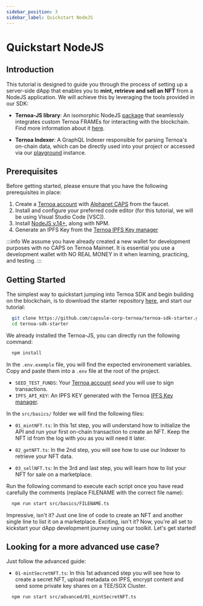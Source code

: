 ```yaml
---
sidebar_position: 3
sidebar_label: Quickstart NodeJS
---
```


# Quickstart NodeJS

## Introduction

This tutorial is designed to guide you through the process of setting up a server-side dApp that enables you to **mint, retrieve and sell an NFT** from a NodeJS application. We will achieve this by leveraging the tools provided in our SDK:

- **Ternoa-JS library**: An isomorphic NodeJS [package](https://www.npmjs.com/package/ternoa-js) that seamlessly integrates custom Ternoa FRAMEs for interacting with the blockchain. Find more information about it [here](https://github.com/capsule-corp-ternoa/ternoa-js).

- **Ternoa Indexer**: A GraphQL Indexer responsible for parsing Ternoa's on-chain data, which can be directly used into your project or accessed via our [playground](https://indexer-mainnet.ternoa.dev/) instance.

## Prerequisites

Before getting started, please ensure that you have the following prerequisites in place:

1. Create a [Ternoa account](/for-developers/get-started/create-account) with [Alphanet CAPS](/for-developers/get-started/create-account#step-2-get-some-free-test-caps-tokens) from the faucet.
2. Install and configure your preferred code editor (for this tutorial, we will be using Visual Studio Code [VSC]).
3. Install [NodeJS v.14+](https://nodejs.org/en/download/), along with NPM.
4. Generate an IPFS Key from the [Ternoa IPFS Key manager](https://ipfs-key-manager-git-dev-ternoa.vercel.app/)

:::info
We assume you have already created a new wallet for development purposes with no CAPS on Ternoa Mainnet. It is essential you use a development wallet with NO REAL MONEY in it when learning, practicing, and testing.
:::

## Getting Started

The simplest way to quickstart jumping into Ternoa SDK and begin building on the blockchain, is to download the starter repository [here](https://github.com/capsule-corp-ternoa/ternoa-sdk-starter), and start our tutorial:

```bash showLineNumbers
  git clone https://github.com/capsule-corp-ternoa/ternoa-sdk-starter.git
  cd ternoa-sdk-starter
```

We already installed the Ternoa-JS, you can directly run the following command:

```bash showLineNumbers
  npm install
```

In the `.env.exemple` file, you will find the expected environement variables. Copy and paste them into a `.env` file at the root of the project.

- `SEED_TEST_FUNDS`: Your [Ternoa account](/for-developers/get-started/create-account) _seed_ you will use to sign transactions.
- `IPFS_API_KEY`: An IPFS KEY generated with the Ternoa [IPFS Key manager](https://ipfs-key-manager-git-dev-ternoa.vercel.app/).

In the `src/basics/` folder we will find the following files:

- `01_mintNFT.ts`: In this 1st step, you will understand how to initialize the API and run your first on-chain transaction to create an NFT. Keep the NFT id from the log with you as you will need it later.

- `02_getNFT.ts`: In the 2nd step, you will see how to use our Indexer to retrieve your NFT data.

- `03_sellNFT.ts`: In the 3rd and last step, you will learn how to list your NFT for sale on a marketplace.

Run the following command to execute each script once you have read carefully the comments (replace FILENAME with the correct file name):

```bash showLineNumbers
  npm run start src/basics/FILENAME.ts
```

Impressive, isn't it? Just one line of code to create an NFT and another single line to list it on a marketplace. Exciting, isn't it? Now, you're all set to kickstart your dApp development journey using our toolkit. Let's get started!

## Looking for a more advanced use case?

Just follow the advanced guide:

- `01-mintSecretNFT.ts`: In this 1st advanced step you will see how to create a secret NFT, upload metadata on IPFS, encrypt content and send some private key shares on a TEE/SGX Cluster.

```bash showLineNumbers
  npm run start src/advanced/01_mintSecretNFT.ts
```
